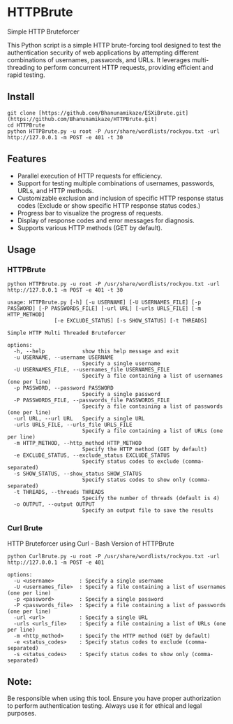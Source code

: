 # HTTPBrute
Simple HTTP Bruteforcer

This Python script is a simple HTTP brute-forcing tool designed to test the authentication security of web applications by attempting different combinations of usernames, passwords, and URLs. It leverages multi-threading to perform concurrent HTTP requests, providing efficient and rapid testing.


## Install

```
git clone [https://github.com/Bhanunamikaze/ESXiBrute.git](https://github.com/Bhanunamikaze/HTTPBrute.git)
cd HTTPBrute
python HTTPBrute.py -u root -P /usr/share/wordlists/rockyou.txt -url http://127.0.0.1 -m POST -e 401 -t 30
```

## Features
- Parallel execution of HTTP requests for efficiency.
- Support for testing multiple combinations of usernames, passwords, URLs, and HTTP methods.
- Customizable exclusion and inclusion of specific HTTP response status codes (Exclude or show specific HTTP response status codes.)
- Progress bar to visualize the progress of requests.
- Display of response codes and error messages for diagnosis.
- Supports various HTTP methods (GET by default).

## Usage

### HTTPBrute
```
python HTTPBrute.py -u root -P /usr/share/wordlists/rockyou.txt -url http://127.0.0.1 -m POST -e 401 -t 30

usage: HTTPBrute.py [-h] [-u USERNAME] [-U USERNAMES_FILE] [-p PASSWORD] [-P PASSWORDS_FILE] [-url URL] [-urls URLS_FILE] [-m HTTP_METHOD]
               [-e EXCLUDE_STATUS] [-s SHOW_STATUS] [-t THREADS]

Simple HTTP Multi Threaded Bruteforcer

options:
  -h, --help            show this help message and exit
  -u USERNAME, --username USERNAME
                        Specify a single username
  -U USERNAMES_FILE, --usernames_file USERNAMES_FILE
                        Specify a file containing a list of usernames (one per line)
  -p PASSWORD, --password PASSWORD
                        Specify a single password
  -P PASSWORDS_FILE, --passwords_file PASSWORDS_FILE
                        Specify a file containing a list of passwords (one per line)
  -url URL, --url URL   Specify a single URL
  -urls URLS_FILE, --urls_file URLS_FILE
                        Specify a file containing a list of URLs (one per line)
  -m HTTP_METHOD, --http_method HTTP_METHOD
                        Specify the HTTP method (GET by default)
  -e EXCLUDE_STATUS, --exclude_status EXCLUDE_STATUS
                        Specify status codes to exclude (comma-separated)
  -s SHOW_STATUS, --show_status SHOW_STATUS
                        Specify status codes to show only (comma-separated)
  -t THREADS, --threads THREADS
                        Specify the number of threads (default is 4)
  -o OUTPUT, --output OUTPUT
                        Specify an output file to save the results

```

### Curl Brute
HTTP Bruteforcer using Curl - Bash Version of HTTPBrute
```
python CurlBrute.py -u root -P /usr/share/wordlists/rockyou.txt -url http://127.0.0.1 -m POST -e 401

options:
  -u <username>        : Specify a single username
  -U <usernames_file>  : Specify a file containing a list of usernames (one per line)
  -p <password>        : Specify a single password
  -P <passwords_file>  : Specify a file containing a list of passwords (one per line)
  -url <url>           : Specify a single URL
  -urls <urls_file>    : Specify a file containing a list of URLs (one per line)
  -m <http_method>     : Specify the HTTP method (GET by default)
  -e <status_codes>    : Specify status codes to exclude (comma-separated)
  -s <status_codes>    : Specify status codes to show only (comma-separated)

```

## Note:
Be responsible when using this tool. Ensure you have proper authorization to perform authentication testing.
Always use it for ethical and legal purposes.
